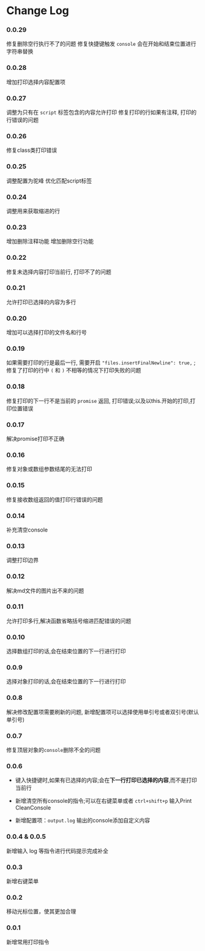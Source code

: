 # Change Log
### 0.0.29
修复删除空行执行不了的问题
修复快捷键触发 `console` 会在开始和结束位置进行字符串替换

### 0.0.28
增加打印选择内容配置项

### 0.0.27
调整为只有在 `script` 标签包含的内容允许打印
修复打印的行如果有注释, 打印的行错误的问题

### 0.0.26
修复class类打印错误

### 0.0.25
调整配置为驼峰 优化匹配script标签

### 0.0.24
调整用来获取缩进的行

### 0.0.23
增加删除注释功能
增加删除空行功能

### 0.0.22
修复未选择内容打印当前行, 打印不了的问题

### 0.0.21
允许打印已选择的内容为多行

### 0.0.20
增加可以选择打印的文件名和行号

### 0.0.19
如果需要打印的行是最后一行, 需要开启 `"files.insertFinalNewline": true,` ; 修复了打印的行中 `(` 和 `)` 不相等的情况下打印失败的问题

### 0.0.18
修复打印的下一行不是当前的 `promise` 返回, 打印错误;以及以this.开始的打印,打印位置错误

### 0.0.17
解决promise打印不正确

### 0.0.16
修复对象或数组参数结尾的无法打印

### 0.0.15
修复接收数组返回的值打印行错误的问题

### 0.0.14
补充清空console

### 0.0.13
调整打印边界

### 0.0.12
解决md文件的图片出不来的问题

### 0.0.11
允许打印多行,解决函数省略括号缩进匹配错误的问题

### 0.0.10
选择数组打印的话,会在结束位置的下一行进行打印

### 0.0.9
选择对象打印的话,会在结束位置的下一行进行打印

### 0.0.8
解决修改配置项需要刷新的问题, 新增配置项可以选择使用单引号或者双引号(默认单引号)

### 0.0.7
修复顶层对象的`console`删除不全的问题

### 0.0.6
- 键入快捷键时,如果有已选择的内容;会在**下一行打印已选择的内容**,而不是打印当前行

- 新增清空所有console的指令;可以在右键菜单或者 `ctrl+shift+p` 输入Print CleanConsole

- 新增配置项：`output.log` 输出的console添加自定义内容

### 0.0.4 & 0.0.5
新增输入 log 等指令进行代码提示完成补全

### 0.0.3
新增右键菜单

### 0.0.2
移动光标位置，使其更加合理

### 0.0.1
新增常用打印指令
